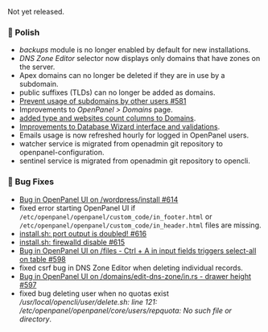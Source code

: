 Not yet released.

### 💅 Polish
- *backups* module is no longer enabled by default for new installations.
- *DNS Zone Editor* selector now displays only domains that have zones on the server.
- Apex domains can no longer be deleted if they are in use by a subdomain.
- public suffixes (TLDs) can no longer be added as domains.
- [Prevent usage of subdomains by other users #581](https://github.com/stefanpejcic/OpenPanel/issues/581)
- Improvements to *OpenPanel > Domains* page.
- [added type and websites count columns to Domains](https://i.postimg.cc/kCj8Fcsz/2025-07-31-17-54.png).
- [Improvements to Database Wizard interface and validations](https://i.postimg.cc/rVBfJ0tY/2025-07-31-19-08.png).
- Emails usage is now refreshed hourly for logged in OpenPanel users.
- watcher service is migrated from openadmin git repository to openpanel-configuration.
- sentinel service is migrated from openadmin git repository to opencli.

### 🐛 Bug Fixes
- [Bug in OpenPanel UI on /wordpress/install #614](https://github.com/stefanpejcic/OpenPanel/issues/614)
- fixed error starting OpenPanel UI if `/etc/openpanel/openpanel/custom_code/in_footer.html` or `/etc/openpanel/openpanel/custom_code/in_header.html` files are missing.
- [install.sh: port output is doubled! #616](https://github.com/stefanpejcic/OpenPanel/issues/616)
- [install.sh: firewalld disable #615](https://github.com/stefanpejcic/OpenPanel/issues/615)
- [Bug in OpenPanel UI on /files - Ctrl + A in input fields triggers select-all on table #598](https://github.com/stefanpejcic/OpenPanel/issues/598)
- fixed csrf bug in DNS Zone Editor when deleting individual records.
- [Bug in OpenPanel UI on /domains/edit-dns-zone/in.rs - drawer height #597](https://github.com/stefanpejcic/OpenPanel/issues/597)
- fixed bug deleting user when no quotas exist */usr/local/opencli/user/delete.sh: line 121: /etc/openpanel/openpanel/core/users/repquota: No such file or directory*.
